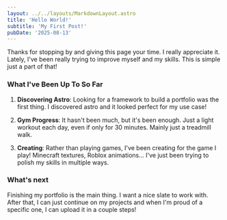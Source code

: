 ```yaml
---
layout: ../../layouts/MarkdownLayout.astro
title: 'Hello World!'
subtitle: 'My First Post!'
pubDate: '2025-08-13'
---
```


Thanks for stopping by and giving this page your time. I really appreciate it. Lately, I've been really trying to improve myself and my skills. This is simple just a part of that!

### What I've Been Up To So Far

1. **Discovering Astro**: Looking for a framework to build a portfolio was the first thing. I discovered astro and it looked perfect for my use case!

2. **Gym Progress**: It hasn't been much, but it's been enough. Just a light workout each day, even if only for 30 minutes. Mainly just a treadmill walk.

3. **Creating**: Rather than playing games, I've been creating for the game I play! Minecraft textures, Roblox animations... I've just been trying to polish my skills in multiple ways.

### What's next

Finishing my portfolio is the main thing. I want a nice slate to work with. After that, I can just continue on my projects and when I'm proud of a specific one, I can upload it in a couple steps!
